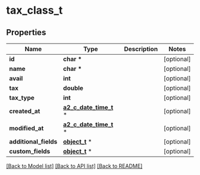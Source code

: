 # tax_class_t

## Properties
Name | Type | Description | Notes
------------ | ------------- | ------------- | -------------
**id** | **char \*** |  | [optional] 
**name** | **char \*** |  | [optional] 
**avail** | **int** |  | [optional] 
**tax** | **double** |  | [optional] 
**tax_type** | **int** |  | [optional] 
**created_at** | [**a2_c_date_time_t**](a2_c_date_time.md) \* |  | [optional] 
**modified_at** | [**a2_c_date_time_t**](a2_c_date_time.md) \* |  | [optional] 
**additional_fields** | [**object_t**](.md) \* |  | [optional] 
**custom_fields** | [**object_t**](.md) \* |  | [optional] 

[[Back to Model list]](../README.md#documentation-for-models) [[Back to API list]](../README.md#documentation-for-api-endpoints) [[Back to README]](../README.md)


